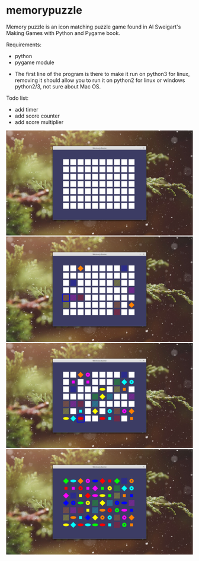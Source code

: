 # memorypuzzle

Memory puzzle is an icon matching puzzle game found in Al Sweigart's Making Games with Python and Pygame book.

Requirements:
- python
- pygame module
* The first line of the program is there to make it run on python3 for linux, removing it should allow you to run it on python2 for
  linux or windows python2/3, not sure about Mac OS.
  
Todo list:
- add timer
- add score counter
- add score multiplier
  
![](https://github.com/SolaOmi/memorypuzzle/blob/master/mpfull.png)
![](https://github.com/SolaOmi/memorypuzzle/blob/master/mpsome.png)
![](https://github.com/SolaOmi/memorypuzzle/blob/master/mmhalf.png)
![](https://github.com/SolaOmi/memorypuzzle/blob/master/mpcomplete.png)

